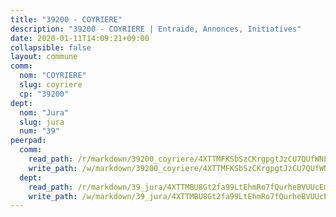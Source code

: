 ```yaml
---
title: "39200 - COYRIERE"
description: "39200 - COYRIERE | Entraide, Annonces, Initiatives"
date: 2020-01-11T14:09:21+09:00
collapsible: false
layout: commune
comm:
  nom: "COYRIERE"
  slug: coyriere
  cp: "39200"
dept:
  nom: "Jura"
  slug: jura
  num: "39"
peerpad:
  comm:
    read_path: /r/markdown/39200_coyriere/4XTTMFKSbSzCKrgpgtJzCU7QUfWNLeWW3DftSFneGywQXkPfJ
    write_path: /w/markdown/39200_coyriere/4XTTMFKSbSzCKrgpgtJzCU7QUfWNLeWW3DftSFneGywQXkPfJ-K3TgTxcSNzTsVVXfLzPj5CUkHyVSLXiJ9qj9UfmRVJafBKeWz1ve6KxU99Nxw1fvq9AFixH1KmQ8hU3t4qcvivX6dayscKsrvLL41YvmYeokmBCyan7VrQXE93MYAFkMs4EGFfkg
  dept:
    read_path: /r/markdown/39_jura/4XTTMBU8Gt2fa99LtEhmRo7fQurheBVUUcEmcUcrj82YN8mg7
    write_path: /w/markdown/39_jura/4XTTMBU8Gt2fa99LtEhmRo7fQurheBVUUcEmcUcrj82YN8mg7-K3TgTcNZmu4vnNMaCfgcL8UVTLrMMzc995tkrcbQnJrz2QJUTFFzY77q7ECMK21XeFnonjpMWqFzgVngXjdq8HzYe3HRbuYXbvX8ofWBv48UvWuvbrbp8aQGQQcfezWASxj7orH1
---
```


